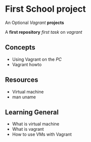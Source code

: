 # First School project

An Optional _Vagrant_ **projects**

A **first repository** _first task_ on _vagrant_

## Concepts

* Using Vagrant on the _PC_
* Vagrant howto

## Resources

* Virtual machine
* man uname

## Learning General

* What is virtual machine
* What is vagrant
* How to use VMs with Vagrant